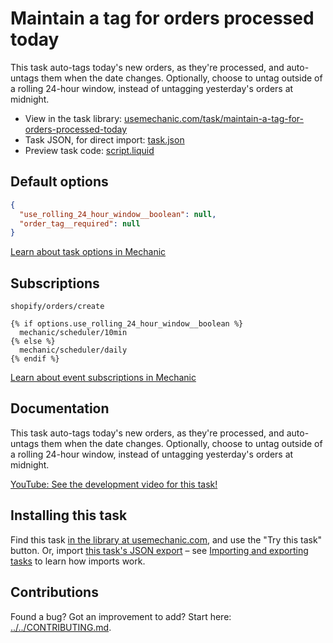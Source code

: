 # Maintain a tag for orders processed today

This task auto-tags today's new orders, as they're processed, and auto-untags them when the date changes. Optionally, choose to untag outside of a rolling 24-hour window, instead of untagging yesterday's orders at midnight.

* View in the task library: [usemechanic.com/task/maintain-a-tag-for-orders-processed-today](https://usemechanic.com/task/maintain-a-tag-for-orders-processed-today)
* Task JSON, for direct import: [task.json](../../tasks/maintain-a-tag-for-orders-processed-today.json)
* Preview task code: [script.liquid](./script.liquid)

## Default options

```json
{
  "use_rolling_24_hour_window__boolean": null,
  "order_tag__required": null
}
```

[Learn about task options in Mechanic](https://docs.usemechanic.com/article/471-task-options)

## Subscriptions

```liquid
shopify/orders/create

{% if options.use_rolling_24_hour_window__boolean %}
  mechanic/scheduler/10min
{% else %}
  mechanic/scheduler/daily
{% endif %}
```

[Learn about event subscriptions in Mechanic](https://docs.usemechanic.com/article/408-subscriptions)

## Documentation

This task auto-tags today's new orders, as they're processed, and auto-untags them when the date changes. Optionally, choose to untag outside of a rolling 24-hour window, instead of untagging yesterday's orders at midnight.

[YouTube: See the development video for this task!](https://youtu.be/1BzhNUZ8Efo)

## Installing this task

Find this task [in the library at usemechanic.com](https://usemechanic.com/task/maintain-a-tag-for-orders-processed-today), and use the "Try this task" button. Or, import [this task's JSON export](../../tasks/maintain-a-tag-for-orders-processed-today.json) – see [Importing and exporting tasks](https://docs.usemechanic.com/article/505-importing-and-exporting-tasks) to learn how imports work.

## Contributions

Found a bug? Got an improvement to add? Start here: [../../CONTRIBUTING.md](../../CONTRIBUTING.md).
